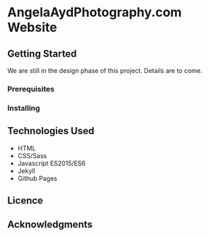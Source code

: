 # AngelaAydPhotography.com Website

## Getting Started

We are still in the design phase of this project.  Details are to come.

### Prerequisites

### Installing

## Technologies Used

* HTML
* CSS/Sass
* Javascript ES2015/ES6
* Jekyll
* Github Pages
## Licence 

## Acknowledgments


